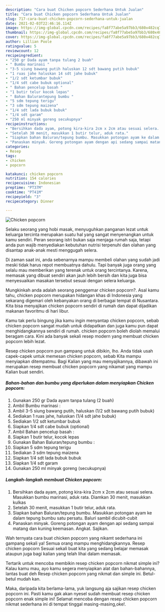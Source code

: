 ```yaml
---
description: "Cara buat Chicken popcorn Sederhana Untuk Jualan"
title: "Cara buat Chicken popcorn Sederhana Untuk Jualan"
slug: 717-cara-buat-chicken-popcorn-sederhana-untuk-jualan
date: 2021-02-03T22:46:16.114Z
image: https://img-global.cpcdn.com/recipes/fa8f77abe5a97bb3/680x482cq70/chicken-popcorn-foto-resep-utama.jpg
thumbnail: https://img-global.cpcdn.com/recipes/fa8f77abe5a97bb3/680x482cq70/chicken-popcorn-foto-resep-utama.jpg
cover: https://img-global.cpcdn.com/recipes/fa8f77abe5a97bb3/680x482cq70/chicken-popcorn-foto-resep-utama.jpg
author: Lillian Poole
ratingvalue: 5
reviewcount: 12
recipeingredient:
- "250 gr Dada ayam tanpa tulang 2 buah"
- " Bumbu marinasi "
- "3-5 siung bawang putih haluskan 12 sdt bawang putih bubuk"
- "1 ruas jahe haluskan 14 sdt jahe bubuk"
- "1/2 sdt ketumbar bubuk"
- "1/4 sdt cabe bubuk optional"
- " Bahan pencelup basah "
- "1 butir telur kocok lepas"
- " Bahan Balurantepung bumbu "
- "5 sdm tepung terigu"
- "3 sdm tepung maizena"
- "1/4 sdt lada bubuk bubuk"
- "1/4 sdt garam"
- "250 ml minyak goreng secukupnya"
recipeinstructions:
- "Bersihkan dada ayam, potong kira-kira 2cm x 2cm atau sesuai selera. Masukkan bumbu marinasi, aduk rata. Diamkan 30 menit, masukkan kulkas"
- "Setelah 30 menit, masukkan 1 butir telur, aduk rata."
- "Siapkan bahan Baluran/tepung bumbu. Masukkan potongan ayam ke dalam tepung bumbu satu persatu. Baluri sambil dicubit-cubit"
- "Panaskan minyak. Goreng potongan ayam dengan api sedang sampai matang dan kuning keemasan. Angkat. Sajikan."
categories:
- Resep
tags:
- chicken
- popcorn

katakunci: chicken popcorn 
nutrition: 154 calories
recipecuisine: Indonesian
preptime: "PT37M"
cooktime: "PT41M"
recipeyield: "3"
recipecategory: Dinner

---
```



![Chicken popcorn](https://img-global.cpcdn.com/recipes/fa8f77abe5a97bb3/680x482cq70/chicken-popcorn-foto-resep-utama.jpg)

Selaku seorang yang hobi masak, menyuguhkan panganan lezat untuk keluarga tercinta merupakan suatu hal yang sangat menyenangkan untuk kamu sendiri. Peran seorang istri bukan saja menjaga rumah saja, tetapi anda pun wajib menyediakan kebutuhan nutrisi terpenuhi dan olahan yang disantap anak-anak mesti menggugah selera.

Di zaman  saat ini, anda sebenarnya mampu membeli olahan yang sudah jadi meski tidak harus repot membuatnya dahulu. Tapi banyak juga orang yang selalu mau memberikan yang terenak untuk orang tercintanya. Karena, memasak yang dibuat sendiri akan jauh lebih bersih dan kita juga bisa menyesuaikan masakan tersebut sesuai dengan selera keluarga. 



Mungkinkah anda adalah seorang penggemar chicken popcorn?. Asal kamu tahu, chicken popcorn merupakan hidangan khas di Indonesia yang sekarang digemari oleh kebanyakan orang di berbagai tempat di Nusantara. Kita bisa menyajikan chicken popcorn sendiri di rumah dan dapat dijadikan makanan favoritmu di hari libur.

Kamu tak perlu bingung jika kamu ingin menyantap chicken popcorn, sebab chicken popcorn sangat mudah untuk didapatkan dan juga kamu pun dapat menghidangkannya sendiri di rumah. chicken popcorn boleh diolah memalui beragam cara. Kini ada banyak sekali resep modern yang membuat chicken popcorn lebih lezat.

Resep chicken popcorn pun gampang untuk dibikin, lho. Anda tidak usah capek-capek untuk memesan chicken popcorn, sebab Kita mampu menyiapkan ditempatmu. Bagi Kalian yang mau menyajikannya, dibawah ini merupakan resep membuat chicken popcorn yang nikamat yang mampu Kalian buat sendiri.

<!--inarticleads1-->

##### Bahan-bahan dan bumbu yang diperlukan dalam menyiapkan Chicken popcorn:

1. Gunakan 250 gr Dada ayam tanpa tulang (2 buah)
1. Ambil  Bumbu marinasi :
1. Ambil 3-5 siung bawang putih, haluskan (1/2 sdt bawang putih bubuk)
1. Sediakan 1 ruas jahe, haluskan (1/4 sdt jahe bubuk)
1. Sediakan 1/2 sdt ketumbar bubuk
1. Siapkan 1/4 sdt cabe bubuk (optional)
1. Ambil  Bahan pencelup basah :
1. Siapkan 1 butir telur, kocok lepas
1. Gunakan  Bahan Baluran/tepung bumbu :
1. Siapkan 5 sdm tepung terigu
1. Sediakan 3 sdm tepung maizena
1. Siapkan 1/4 sdt lada bubuk bubuk
1. Siapkan 1/4 sdt garam
1. Gunakan 250 ml minyak goreng (secukupnya)




<!--inarticleads2-->

##### Langkah-langkah membuat Chicken popcorn:

1. Bersihkan dada ayam, potong kira-kira 2cm x 2cm atau sesuai selera. Masukkan bumbu marinasi, aduk rata. Diamkan 30 menit, masukkan kulkas
1. Setelah 30 menit, masukkan 1 butir telur, aduk rata.
1. Siapkan bahan Baluran/tepung bumbu. Masukkan potongan ayam ke dalam tepung bumbu satu persatu. Baluri sambil dicubit-cubit
1. Panaskan minyak. Goreng potongan ayam dengan api sedang sampai matang dan kuning keemasan. Angkat. Sajikan.




Wah ternyata cara buat chicken popcorn yang nikamt sederhana ini gampang sekali ya! Semua orang mampu menghidangkannya. Resep chicken popcorn Sesuai sekali buat kita yang sedang belajar memasak ataupun juga bagi kalian yang telah lihai dalam memasak.

Tertarik untuk mencoba membikin resep chicken popcorn nikmat simple ini? Kalau kamu mau, ayo kamu segera menyiapkan alat dan bahan-bahannya, lantas buat deh Resep chicken popcorn yang nikmat dan simple ini. Betul-betul mudah kan. 

Maka, daripada kita berlama-lama, yuk langsung aja sajikan resep chicken popcorn ini. Pasti kamu gak akan nyesel sudah membuat resep chicken popcorn enak simple ini! Selamat mencoba dengan resep chicken popcorn nikmat sederhana ini di tempat tinggal masing-masing,oke!.

